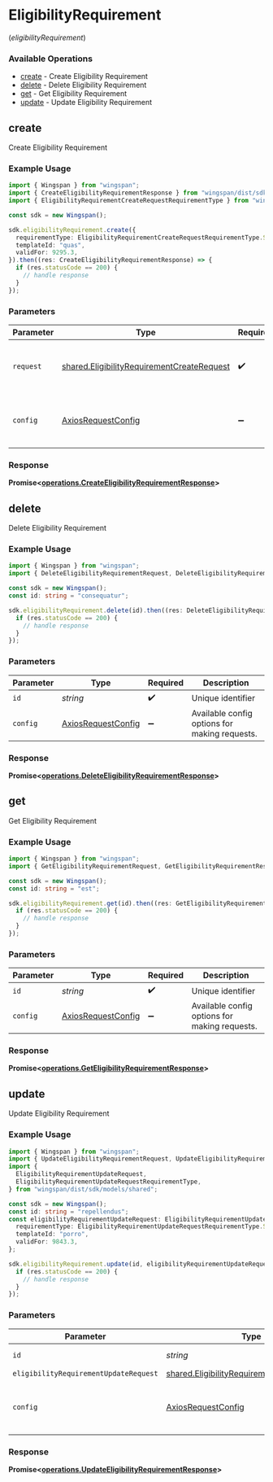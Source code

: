 # EligibilityRequirement
(*eligibilityRequirement*)

### Available Operations

* [create](#create) - Create Eligibility Requirement
* [delete](#delete) - Delete Eligibility Requirement
* [get](#get) - Get Eligibility Requirement
* [update](#update) - Update Eligibility Requirement

## create

Create Eligibility Requirement

### Example Usage

```typescript
import { Wingspan } from "wingspan";
import { CreateEligibilityRequirementResponse } from "wingspan/dist/sdk/models/operations";
import { EligibilityRequirementCreateRequestRequirementType } from "wingspan/dist/sdk/models/shared";

const sdk = new Wingspan();

sdk.eligibilityRequirement.create({
  requirementType: EligibilityRequirementCreateRequestRequirementType.Signature,
  templateId: "quas",
  validFor: 9295.3,
}).then((res: CreateEligibilityRequirementResponse) => {
  if (res.statusCode == 200) {
    // handle response
  }
});
```

### Parameters

| Parameter                                                                                                | Type                                                                                                     | Required                                                                                                 | Description                                                                                              |
| -------------------------------------------------------------------------------------------------------- | -------------------------------------------------------------------------------------------------------- | -------------------------------------------------------------------------------------------------------- | -------------------------------------------------------------------------------------------------------- |
| `request`                                                                                                | [shared.EligibilityRequirementCreateRequest](../../models/shared/eligibilityrequirementcreaterequest.md) | :heavy_check_mark:                                                                                       | The request object to use for the request.                                                               |
| `config`                                                                                                 | [AxiosRequestConfig](https://axios-http.com/docs/req_config)                                             | :heavy_minus_sign:                                                                                       | Available config options for making requests.                                                            |


### Response

**Promise<[operations.CreateEligibilityRequirementResponse](../../models/operations/createeligibilityrequirementresponse.md)>**


## delete

Delete Eligibility Requirement

### Example Usage

```typescript
import { Wingspan } from "wingspan";
import { DeleteEligibilityRequirementRequest, DeleteEligibilityRequirementResponse } from "wingspan/dist/sdk/models/operations";

const sdk = new Wingspan();
const id: string = "consequatur";

sdk.eligibilityRequirement.delete(id).then((res: DeleteEligibilityRequirementResponse) => {
  if (res.statusCode == 200) {
    // handle response
  }
});
```

### Parameters

| Parameter                                                    | Type                                                         | Required                                                     | Description                                                  |
| ------------------------------------------------------------ | ------------------------------------------------------------ | ------------------------------------------------------------ | ------------------------------------------------------------ |
| `id`                                                         | *string*                                                     | :heavy_check_mark:                                           | Unique identifier                                            |
| `config`                                                     | [AxiosRequestConfig](https://axios-http.com/docs/req_config) | :heavy_minus_sign:                                           | Available config options for making requests.                |


### Response

**Promise<[operations.DeleteEligibilityRequirementResponse](../../models/operations/deleteeligibilityrequirementresponse.md)>**


## get

Get Eligibility Requirement

### Example Usage

```typescript
import { Wingspan } from "wingspan";
import { GetEligibilityRequirementRequest, GetEligibilityRequirementResponse } from "wingspan/dist/sdk/models/operations";

const sdk = new Wingspan();
const id: string = "est";

sdk.eligibilityRequirement.get(id).then((res: GetEligibilityRequirementResponse) => {
  if (res.statusCode == 200) {
    // handle response
  }
});
```

### Parameters

| Parameter                                                    | Type                                                         | Required                                                     | Description                                                  |
| ------------------------------------------------------------ | ------------------------------------------------------------ | ------------------------------------------------------------ | ------------------------------------------------------------ |
| `id`                                                         | *string*                                                     | :heavy_check_mark:                                           | Unique identifier                                            |
| `config`                                                     | [AxiosRequestConfig](https://axios-http.com/docs/req_config) | :heavy_minus_sign:                                           | Available config options for making requests.                |


### Response

**Promise<[operations.GetEligibilityRequirementResponse](../../models/operations/geteligibilityrequirementresponse.md)>**


## update

Update Eligibility Requirement

### Example Usage

```typescript
import { Wingspan } from "wingspan";
import { UpdateEligibilityRequirementRequest, UpdateEligibilityRequirementResponse } from "wingspan/dist/sdk/models/operations";
import {
  EligibilityRequirementUpdateRequest,
  EligibilityRequirementUpdateRequestRequirementType,
} from "wingspan/dist/sdk/models/shared";

const sdk = new Wingspan();
const id: string = "repellendus";
const eligibilityRequirementUpdateRequest: EligibilityRequirementUpdateRequest = {
  requirementType: EligibilityRequirementUpdateRequestRequirementType.Signature,
  templateId: "porro",
  validFor: 9843.3,
};

sdk.eligibilityRequirement.update(id, eligibilityRequirementUpdateRequest).then((res: UpdateEligibilityRequirementResponse) => {
  if (res.statusCode == 200) {
    // handle response
  }
});
```

### Parameters

| Parameter                                                                                                | Type                                                                                                     | Required                                                                                                 | Description                                                                                              |
| -------------------------------------------------------------------------------------------------------- | -------------------------------------------------------------------------------------------------------- | -------------------------------------------------------------------------------------------------------- | -------------------------------------------------------------------------------------------------------- |
| `id`                                                                                                     | *string*                                                                                                 | :heavy_check_mark:                                                                                       | Unique identifier                                                                                        |
| `eligibilityRequirementUpdateRequest`                                                                    | [shared.EligibilityRequirementUpdateRequest](../../models/shared/eligibilityrequirementupdaterequest.md) | :heavy_minus_sign:                                                                                       | N/A                                                                                                      |
| `config`                                                                                                 | [AxiosRequestConfig](https://axios-http.com/docs/req_config)                                             | :heavy_minus_sign:                                                                                       | Available config options for making requests.                                                            |


### Response

**Promise<[operations.UpdateEligibilityRequirementResponse](../../models/operations/updateeligibilityrequirementresponse.md)>**

